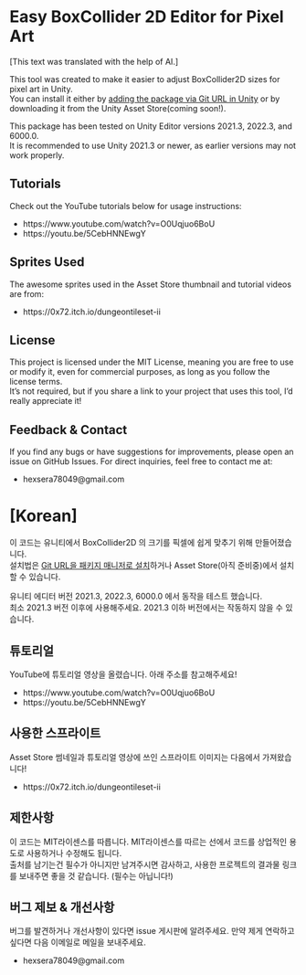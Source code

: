 <h1>Easy BoxCollider 2D Editor for Pixel Art</h1>

[This text was translated with the help of AI.]

This tool was created to make it easier to adjust BoxCollider2D sizes for pixel art in Unity. <br>
You can install it either by <a href="https://docs.unity3d.com/6000.0/Documentation/Manual/upm-ui-giturl.html">adding the package via Git URL in Unity</a> or by downloading it from the Unity Asset Store(coming soon!). 

This package has been tested on Unity Editor versions 2021.3, 2022.3, and 6000.0. <br>
It is recommended to use Unity 2021.3 or newer, as earlier versions may not work properly.

<h2>Tutorials</h2>
Check out the YouTube tutorials below for usage instructions:
<ul>
  <li>https://www.youtube.com/watch?v=O0Uqjuo6BoU</li>
  <li>https://youtu.be/5CebHNNEwgY</li>
</ul>

<h2>Sprites Used</h2>
The awesome sprites used in the Asset Store thumbnail and tutorial videos are from:
<ul>
  <li>https://0x72.itch.io/dungeontileset-ii</li>
</ul>

<h2>License</h2>
This project is licensed under the MIT License, meaning you are free to use or modify it, even for commercial purposes, as long as you follow the license terms. <br>
It’s not required, but if you share a link to your project that uses this tool, I’d really appreciate it!

<h2>Feedback & Contact</h2>
If you find any bugs or have suggestions for improvements, please open an issue on GitHub Issues.
For direct inquiries, feel free to contact me at:

<ul>
  <li>hexsera78049@gmail.com</li>
</ul>

<h1>[Korean]</h1>

이 코드는 유니티에서 BoxCollider2D 의 크기를 픽셀에 쉽게 맞추기 위해 만들어졌습니다.<br>
설치법은 <a href="https://docs.unity3d.com/6000.0/Documentation/Manual/upm-ui-giturl.html">Git URL을 패키지 매니저로 설치</a>하거나 Asset Store(아직 준비중)에서 설치할 수 있습니다.

유니티 에디터 버전 2021.3, 2022.3, 6000.0 에서 동작을 테스트 했습니다. <br>
최소 2021.3 버전 이후에 사용해주세요. 2021.3 이하 버전에서는 작동하지 않을 수 있습니다.

<h2>튜토리얼</h2>
YouTube에 튜토리얼 영상을 올렸습니다. 아래 주소를 참고해주세요!
<ul>
  <li>https://www.youtube.com/watch?v=O0Uqjuo6BoU</li>
  <li>https://youtu.be/5CebHNNEwgY</li>
</ul>

<h2>사용한 스프라이트</h2>
Asset Store 썸네일과 튜토리얼 영상에 쓰인 스프라이트 이미지는 다음에서 가져왔습니다!
<ul>
  <li>https://0x72.itch.io/dungeontileset-ii</li>
</ul>

<h2>제한사항</h2>
이 코드는 MIT라이센스를 따릅니다. MIT라이센스를 따르는 선에서 코드를 상업적인 용도로 사용하거나 수정해도 됩니다.<br>
출처를 남기는건 필수가 아니지만 남겨주시면 감사하고, 사용한 프로젝트의 결과물 링크를 보내주면 좋을 것 같습니다. (필수는 아닙니다!)

<h2>버그 제보 & 개선사항</h2>
버그를 발견하거나 개선사항이 있다면 issue 게시판에 알려주세요.
만약 제게 연락하고 싶다면 다음 이메일로 메일을 보내주세요.

<ul>
  <li>hexsera78049@gmail.com</li>
</ul>
